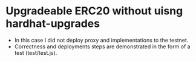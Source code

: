 # Upgradeable ERC20 without uisng hardhat-upgrades

- In this case I did not deploy proxy and implementations to the testnet.
- Correctness and deployments steps are demonstrated in the form of a test (test/test.js).